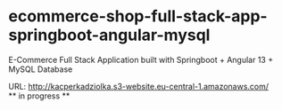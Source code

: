 # ecommerce-shop-full-stack-app-springboot-angular-mysql
E-Commerce Full Stack Application built with Springboot + Angular 13 + MySQL Database

URL: http://kacperkadziolka.s3-website.eu-central-1.amazonaws.com/ \
** in progress **
